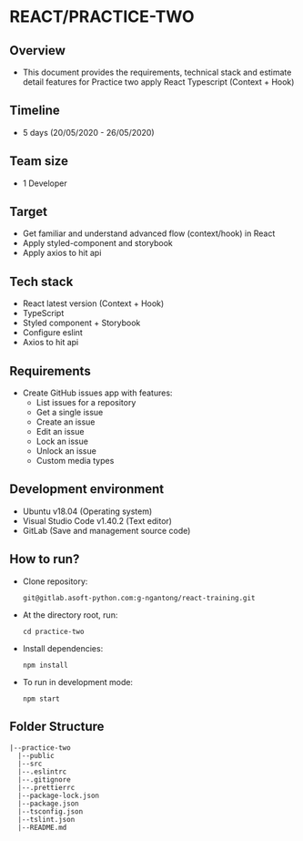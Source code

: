 # REACT/PRACTICE-TWO

## Overview

- This document provides the requirements, technical stack and estimate detail features for Practice two apply React Typescript (Context + Hook)

## Timeline

- 5 days (20/05/2020 - 26/05/2020)

## Team size

- 1 Developer

## Target

- Get familiar and understand advanced flow (context/hook) in React
- Apply styled-component and storybook
- Apply axios to hit api

## Tech stack

- React latest version (Context + Hook)
- TypeScript
- Styled component + Storybook
- Configure eslint
- Axios to hit api

## Requirements

- Create GitHub issues app with features:
  - List issues for a repository
  - Get a single issue
  - Create an issue
  - Edit an issue
  - Lock an issue
  - Unlock an issue
  - Custom media types

## Development environment

- Ubuntu v18.04 (Operating system)
- Visual Studio Code v1.40.2 (Text editor)
- GitLab (Save and management source code)

## How to run?

- Clone repository:
  ```
  git@gitlab.asoft-python.com:g-ngantong/react-training.git
  ```
- At the directory root, run:
  ```
  cd practice-two
  ```
- Install dependencies:
  ```
  npm install
  ```
- To run in development mode:
  ```
  npm start
  ```

## Folder Structure

```
|--practice-two
  |--public
  |--src
  |--.eslintrc
  |--.gitignore
  |--.prettierrc
  |--package-lock.json
  |--package.json
  |--tsconfig.json
  |--tslint.json
  |--README.md
```
